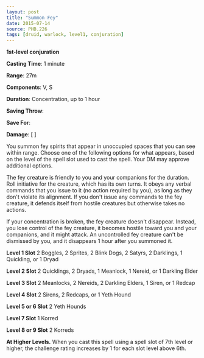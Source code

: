 ```yaml
---
layout: post
title: "Summon Fey"
date: 2015-07-14
source: PHB.226
tags: [druid, warlock, level1, conjuration]
---
```


**1st-level conjuration**

**Casting Time**: 1 minute

**Range**: 27m

**Components**: V, S

**Duration**: Concentration, up to 1 hour

**Saving Throw**:

**Save For**:

**Damage**: [ ]

You summon fey spirits that appear in unoccupied spaces that you can see within range. Choose one of the following options for what appears, based on the level of the spell slot used to cast the spell. Your DM may approve additional options.

The fey creature is friendly to you and your companions for the duration. Roll initiative for the creature, which has its own turns. It obeys any verbal commands that you issue to it (no action required by you), as long as they don't violate its alignment. If you don't issue any commands to the fey creature, it defends itself from hostile creatures but otherwise takes no actions.

If your concentration is broken, the fey creature doesn't disappear. Instead, you lose control of the fey creature, it becomes hostile toward you and your companions, and it might attack. An uncontrolled fey creature can't be dismissed by you, and it disappears 1 hour after you summoned it.

**Level 1 Slot** 2 Boggles, 2 Sprites, 2 Blink Dogs, 2 Satyrs, 2 Darklings, 1 Quickling, or 1 Dryad

**Level 2 Slot** 2 Quicklings, 2 Dryads, 1 Meanlock, 1 Nereid, or 1 Darkling Elder

**Level 3 Slot** 2 Meanlocks, 2 Nereids, 2 Darkling Elders, 1 Siren, or 1 Redcap

**Level 4 Slot** 2 Sirens, 2 Redcaps, or 1 Yeth Hound

**Level 5 or 6 Slot** 2 Yeth Hounds

**Level 7 Slot** 1 Korred

**Level 8 or 9 Slot** 2 Korreds

**At Higher Levels.** When you cast this spell using a spell slot of 7th level or higher, the challenge rating increases by 1 for each slot level above 6th.
